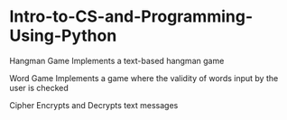 # Intro-to-CS-and-Programming-Using-Python

Hangman Game
Implements a text-based hangman game

Word Game
Implements a game where the validity of words input 
by the user is checked

Cipher
Encrypts and Decrypts text messages
